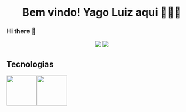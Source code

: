 <h1 align="center">Bem vindo! Yago Luiz aqui 🙋🏾‍♂️</h1>


### Hi there 👋
<div align="center">
<img src="https://github-readme-stats.vercel.app/api?username=yagolinha1&show_icons=true&theme=tokyonight">

<img src="https://github-readme-stats.vercel.app/api/top-langs/?username=yagolinha1&layout=compact&theme=tokyonight">
</div>


## Tecnologias

<div align="center" style=" display: flex; gap: 10p">


<img style="width: 80px" src="https://cdn.jsdelivr.net/gh/devicons/devicon@latest/icons/html5/html5-original.svg" />
          
<img style="width: 80px" src="https://cdn.jsdelivr.net/gh/devicons/devicon@latest/icons/css3/css3-original.svg" />
